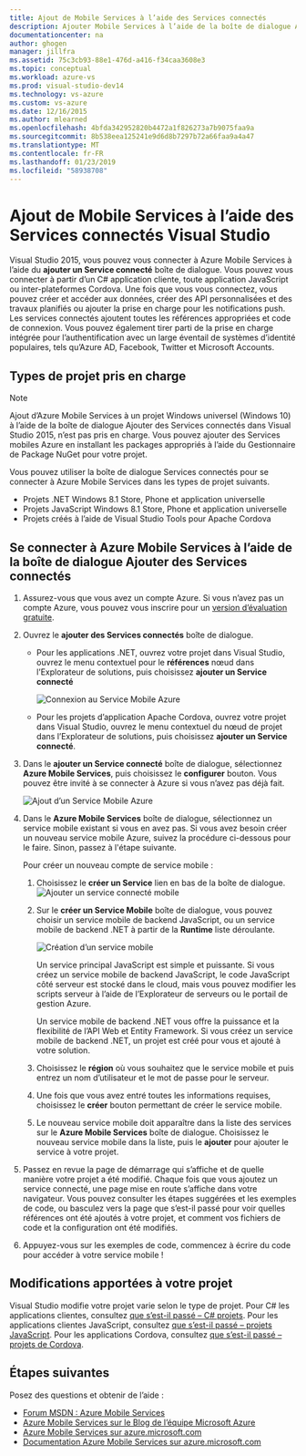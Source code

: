 ```yaml
---
title: Ajout de Mobile Services à l’aide des Services connectés
description: Ajouter Mobile Services à l’aide de la boîte de dialogue Ajouter des Services connectés Visual Studio
documentationcenter: na
author: ghogen
manager: jillfra
ms.assetid: 75c3cb93-88e1-476d-a416-f34caa3608e3
ms.topic: conceptual
ms.workload: azure-vs
ms.prod: visual-studio-dev14
ms.technology: vs-azure
ms.custom: vs-azure
ms.date: 12/16/2015
ms.author: mlearned
ms.openlocfilehash: 4bfda342952820b4472a1f826273a7b9075faa9a
ms.sourcegitcommit: 8b538eea125241e9d6d8b7297b72a66faa9a4a47
ms.translationtype: MT
ms.contentlocale: fr-FR
ms.lasthandoff: 01/23/2019
ms.locfileid: "58938708"
---
```

# <a name="adding-mobile-services-by-using-visual-studio-connected-services"></a>Ajout de Mobile Services à l’aide des Services connectés Visual Studio
Visual Studio 2015, vous pouvez vous connecter à Azure Mobile Services à l’aide du **ajouter un Service connecté** boîte de dialogue. Vous pouvez vous connecter à partir d’un C# application cliente, toute application JavaScript ou inter-plateformes Cordova. Une fois que vous vous connectez, vous pouvez créer et accéder aux données, créer des API personnalisées et des travaux planifiés ou ajouter la prise en charge pour les notifications push.  Les services connectés ajoutent toutes les références appropriées et code de connexion. Vous pouvez également tirer parti de la prise en charge intégrée pour l’authentification avec un large éventail de systèmes d’identité populaires, tels qu’Azure AD, Facebook, Twitter et Microsoft Accounts.

## <a name="supported-project-types"></a>Types de projet pris en charge
> [!NOTE]
> Ajout d’Azure Mobile Services à un projet Windows universel (Windows 10) à l’aide de la boîte de dialogue Ajouter des Services connectés dans Visual Studio 2015, n’est pas pris en charge. Vous pouvez ajouter des Services mobiles Azure en installant les packages appropriés à l’aide du Gestionnaire de Package NuGet pour votre projet.
>
>

Vous pouvez utiliser la boîte de dialogue Services connectés pour se connecter à Azure Mobile Services dans les types de projet suivants.

* Projets .NET Windows 8.1 Store, Phone et application universelle
* Projets JavaScript Windows 8.1 Store, Phone et application universelle
* Projets créés à l’aide de Visual Studio Tools pour Apache Cordova

## <a name="connect-to-azure-mobile-services-using-the-add-connected-services-dialog"></a>Se connecter à Azure Mobile Services à l’aide de la boîte de dialogue Ajouter des Services connectés
1. Assurez-vous que vous avez un compte Azure. Si vous n’avez pas un compte Azure, vous pouvez vous inscrire pour un [version d’évaluation gratuite](http://go.microsoft.com/fwlink/?LinkId=518146).
2. Ouvrez le **ajouter des Services connectés** boîte de dialogue.

   * Pour les applications .NET, ouvrez votre projet dans Visual Studio, ouvrez le menu contextuel pour le **références** nœud dans l’Explorateur de solutions, puis choisissez **ajouter un Service connecté**

        ![Connexion au Service Mobile Azure](./media/vs-azure-tools-connected-services-add-mobile-services/IC797635.png)
   * Pour les projets d’application Apache Cordova, ouvrez votre projet dans Visual Studio, ouvrez le menu contextuel du nœud de projet dans l’Explorateur de solutions, puis choisissez **ajouter un Service connecté**.
3. Dans le **ajouter un Service connecté** boîte de dialogue, sélectionnez **Azure Mobile Services**, puis choisissez le **configurer** bouton. Vous pouvez être invité à se connecter à Azure si vous n’avez pas déjà fait.

    ![Ajout d’un Service Mobile Azure](./media/vs-azure-tools-connected-services-add-mobile-services/IC797636.png)
4. Dans le **Azure Mobile Services** boîte de dialogue, sélectionnez un service mobile existant si vous en avez pas. Si vous avez besoin créer un nouveau service mobile Azure, suivez la procédure ci-dessous pour le faire. Sinon, passez à l'étape suivante.

    Pour créer un nouveau compte de service mobile :

   1. Choisissez le **créer un Service** lien en bas de la boîte de dialogue.
       ![Ajouter un service connecté mobile](./media/vs-azure-tools-connected-services-add-mobile-services/IC797637.png)
   2. Sur le **créer un Service Mobile** boîte de dialogue, vous pouvez choisir un service mobile de backend JavaScript, ou un service mobile de backend .NET à partir de la **Runtime** liste déroulante.

       ![Création d’un service mobile](./media/vs-azure-tools-connected-services-add-mobile-services/IC797638.png)

       Un service principal JavaScript est simple et puissante. Si vous créez un service mobile de backend JavaScript, le code JavaScript côté serveur est stocké dans le cloud, mais vous pouvez modifier les scripts serveur à l’aide de l’Explorateur de serveurs ou le portail de gestion Azure.

       Un service mobile de backend .NET vous offre la puissance et la flexibilité de l’API Web et Entity Framework. Si vous créez un service mobile de backend .NET, un projet est créé pour vous et ajouté à votre solution.
   3. Choisissez le **région** où vous souhaitez que le service mobile et puis entrez un nom d’utilisateur et le mot de passe pour le serveur.
   4. Une fois que vous avez entré toutes les informations requises, choisissez le **créer** bouton permettant de créer le service mobile.
   5. Le nouveau service mobile doit apparaître dans la liste des services sur le **Azure Mobile Services** boîte de dialogue. Choisissez le nouveau service mobile dans la liste, puis le **ajouter** pour ajouter le service à votre projet.
5. Passez en revue la page de démarrage qui s’affiche et de quelle manière votre projet a été modifié. Chaque fois que vous ajoutez un service connecté, une page mise en route s’affiche dans votre navigateur. Vous pouvez consulter les étapes suggérées et les exemples de code, ou basculez vers la page que s’est-il passé pour voir quelles références ont été ajoutés à votre projet, et comment vos fichiers de code et la configuration ont été modifiés.
6. Appuyez-vous sur les exemples de code, commencez à écrire du code pour accéder à votre service mobile !

## <a name="how-your-project-is-modified"></a>Modifications apportées à votre projet
Visual Studio modifie votre projet varie selon le type de projet. Pour C# les applications clientes, consultez [que s’est-il passé – C# projets](http://go.microsoft.com/fwlink/p/?LinkId=513119). Pour les applications clientes JavaScript, consultez [que s’est-il passé – projets JavaScript](http://go.microsoft.com/fwlink/p/?LinkId=513120). Pour les applications Cordova, consultez [que s’est-il passé – projets de Cordova](http://go.microsoft.com/fwlink/p/?LinkId=513116).

## <a name="next-steps"></a>Étapes suivantes
Posez des questions et obtenir de l’aide :

* [Forum MSDN : Azure Mobile Services](https://social.msdn.microsoft.com/forums/azure/home?forum=azuremobile)
* [Azure Mobile Services sur le Blog de l’équipe Microsoft Azure](https://azure.microsoft.com/blog/topics/mobile/)
* [Azure Mobile Services sur azure.microsoft.com](https://azure.microsoft.com/services/mobile-services/)
* [Documentation Azure Mobile Services sur azure.microsoft.com](https://azure.microsoft.com/documentation/services/mobile-services/)
